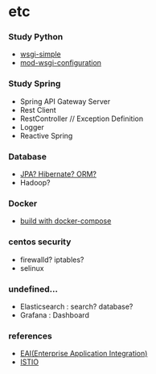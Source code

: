 # etc
### Study Python
- [wsgi-simple](https://www.fullstackpython.com/wsgi-servers.html)
- [mod-wsgi-configuration](https://modwsgi.readthedocs.io/en/develop/user-guides/quick-configuration-guide.html)

### Study Spring
- Spring API Gateway Server
- Rest Client
- RestController // Exception Definition
- Logger
- Reactive Spring

### Database
- [JPA? Hibernate? ORM?](http://www.libqa.com/wiki/769)
- Hadoop?

### Docker
- [build with docker-compose](http://raccoonyy.github.io/docker-usages-for-dev-environment-setup/)

### centos security
- firewalld? iptables?
- selinux

### undefined...
- Elasticsearch : search? database?
- Grafana : Dashboard 

### references
- [EAI(Enterprise Application Integration)](https://www.enterpriseintegrationpatterns.com/patterns/messaging/toc.html)
- [ISTIO](https://istio.io/)
